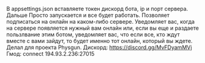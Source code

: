 В appsettings.json вставляете токен дискорд бота, ip и порт сервера. Дальше Просто запускается и все будет работать.
Позволяет подписаться на онлайн на каком-либо сервере. Уведомляет вас, когда на сервере появляется нужный вам онлайн или, если вы еще и раздаете пользлвание этим ботом, уведомляет вас, что если все, кто ждут вместе с вами зайдут, то будет именно тот онлайн, который вы ждете.
Делал для проекта Physgun.
Дискорд: https://discord.gg/MvFDyamMVj
Гмод: connect 194.93.2.236:27015
